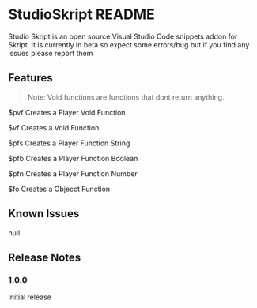 # StudioSkript README

Studio Skript is an open source Visual Studio Code snippets addon for Skript.
It is currently in beta so expect some errors/bug but if you find any issues please report them

## Features

> Note: Void functions are functions that dont return anything.

$pvf Creates a Player Void Function

$vf Creates a Void Function

$pfs Creates a Player Function String

$pfb Creates a Player Function Boolean

$pfn Creates a Player Function Number

$fo Creates a Objecct Function


## Known Issues

null

## Release Notes

### 1.0.0

Initial release

